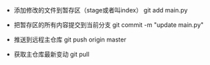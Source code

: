 * 添加修改的文件到暂存区（stage或者叫index）
git add main.py

* 把暂存区的所有内容提交到当前分支
git commit -m "update main.py"

* 推送到远程主仓库
git push origin master

* 获取主仓库最新变动
git pull
